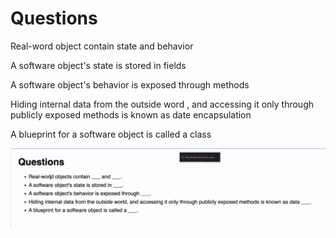 # Questions

 Real-word object contain state and behavior

A software object's state is stored in fields

A software object's behavior is exposed through methods

Hiding internal data from the outside word , and accessing it only through publicly exposed methods is known as date encapsulation

A blueprint for a software object is called a class

![img.png](img.png)
